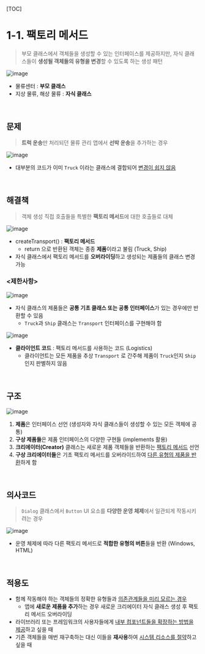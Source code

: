 [TOC]

# 1-1. 팩토리 메서드

> 부모 클래스에서 객체들을 생성할 수 있는 인터페이스를 제공하지만, 자식 클래스들이 **생성될 객체들의 유형을 변경**할 수 있도록 하는 생성 패턴

![image](https://user-images.githubusercontent.com/87461594/198872209-070713bb-93bc-4e0e-aed9-fea12bcdc452.png)

- 물류센터 : **부모 클래스**
- 지상 물류, 해상 물류 : **자식 클래스**

<br>

## 문제

> **트럭 운송**만 처리되던 물류 관리 앱에서 **선박 운송**을 추가하는 경우

![image](https://user-images.githubusercontent.com/87461594/198872556-0b8c772d-4bd2-453a-80f3-2ef37ff2a73c.png)

- 대부분의 코드가 이미 `Truck` 이라는 클래스에 결합되어 <u>변경이 쉽지 않음</u>

<br>

## 해결책

> 객체 생성 직접 호출들을 특별한 **팩토리 메서드**에 대한 호출들로 대체

![image](https://user-images.githubusercontent.com/87461594/198872248-74d4e2df-4fd8-45e1-a91c-48465a34bf2e.png)

- createTransport() : **팩토리 메서드**
  - return 으로 반환된 객체는 종종 **제품**이라고 불림 (Truck, Ship)
- 자식 클래스에서 팩토리 메서드를 **오버라이딩**하고 생성되는 제품들의 클래스 변경 가능

### <제한사항>

![image](https://user-images.githubusercontent.com/87461594/198872259-dbaba91e-8b1a-4000-8b29-522c4614dcf7.png)

- 자식 클래스의 제품들은 **공통 기초 클래스 또는 공통 인터페이스**가 있는 경우에만 반환할 수 있음
  - `Truck`과 `Ship` 클래스는 `Transport` 인터페이스를 구현해야 함

![image](https://user-images.githubusercontent.com/87461594/198872272-24ca03b8-2ef4-45b1-a8c1-d41391f531e1.png)

- **클라이언트 코드** : 팩토리 메서드를 사용하는 코드 (Logistics)
  - 클라이언트는 모든 제품을 추상 `Transport` 로 간주해 제품이 `Truck`인지 `Ship` 인지 판별하지 않음

<br>

## 구조

![image](https://user-images.githubusercontent.com/87461594/198874587-c8b0cdb9-9d10-41bf-a35e-d875a8d67bbd.png)

1. **제품**은 인터페이스 선언 (생성자와 자식 클래스들이 생성할 수 있는 모든 객체에 공통)
2. **구상 제품들**은 제품 인터페이스의 다양한 구현들 (implements 활용)
3. **크리에이터(Creator)** 클래스는 새로운 제품 객체들을 반환하는 <u>팩토리 메서드</u> 선언
4. **구상 크리에이터들**은 기초 팩토리 메서드를 오버라이드하여 <u>다른 유형의 제품을 반환</u>하게 함

<br>

## 의사코드

> `Dialog` 클래스에서 `Button` UI 요소를 **다양한 운영 체제**에서 일관되게 작동시키려는 경우

![image](https://user-images.githubusercontent.com/87461594/198874787-51a001c9-db4c-449d-8d70-fc3c285c4001.png)

- 운영 체제에 따라 다른 팩토리 메서드로 **적합한 유형의 버튼**들을 반환 (Windows, HTML)

<br>

## 적용도

- 함께 작동해야 하는 객체들의 정확한 유형들과 <u>의존관계들을 미리 모르는 경우</u>
  - 앱에 **새로운 제품을 추가**하는 경우 새로운 크리에이터 자식 클래스 생성 후 팩토리 메서드 오버라이딩
- 라이브러리 또는 프레임워크의 사용자들에게 <u>내부 컴포넌트들을 확장하는 방법을 제공</u>하고 싶을 때
- 기존 객체들을 매번 재구축하는 대신 이들을 **재사용**하여 <u>시스템 리소스를 절약</u>하고 싶을 때


